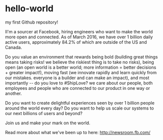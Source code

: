 # hello-world
my first Github repository!

II'm a sourcer at Facebook, hiring engineers who want to make the world more open and connected. As of March 2016, we have over 1 billion daily active users, approximately 84.2% of which are outside of the US and Canada. 

Do you value an environment that rewards being bold (building great things means taking risks! we believe the riskiest thing is to take no risks), being open (an open world is a better world; more information = better decisions + greater impact!), moving fast (we innovate rapidly and learn quickly from our mistakes. everyone is a builder and can make an impact), and most importantly -- do you love to #ShipLove? we care about our people, both employees and people who are connected to our product in one way or another. 

Do you want to create delightful experiences seen by over 1 billion people around the world every day?
Do you want to help us scale our systems to our next billions of users and beyond? 

Join us and make your mark on the world. 

Read more about what we've been up to here: http://newsroom.fb.com/
